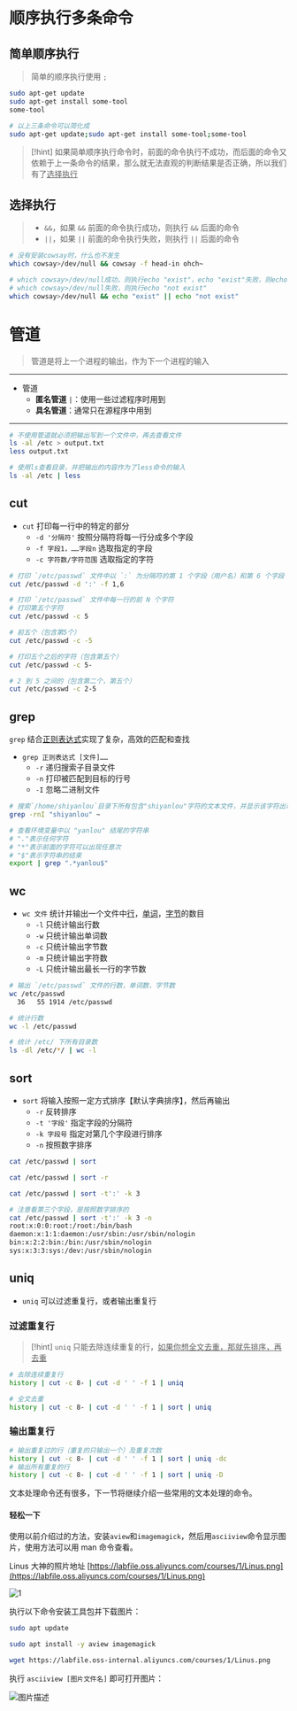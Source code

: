 # 顺序执行多条命令
## 简单顺序执行
>简单的顺序执行使用 `;` 

```bash
sudo apt-get update
sudo apt-get install some-tool
some-tool

# 以上三条命令可以简化成
sudo apt-get update;sudo apt-get install some-tool;some-tool
```

>[!hint] 如果简单顺序执行命令时，前面的命令执行不成功，而后面的命令又依赖于上一条命令的结果，那么就无法直观的判断结果是否正确，所以我们有了<u>选择执行</u>

## 选择执行
>- `&&`，如果 `&&` 前面的命令执行成功，则执行 `&&` 后面的命令
>- `||`，如果 `||` 前面的命令执行失败，则执行 `||` 后面的命令

```bash
# 没有安装cowsay时，什么也不发生
which cowsay>/dev/null && cowsay -f head-in ohch~
```

```bash
# which cowsay>/dev/null成功，则执行echo "exist"，echo "exist"失败，则echo "not exist"
# which cowsay>/dev/null失败，则执行echo "not exist"
which cowsay>/dev/null && echo "exist" || echo "not exist"
```

# 管道
> 管道是将上一个进程的输出，作为下一个进程的输入

---

- 管道
	- **匿名管道** `|`：使用一些过滤程序时用到
	- **具名管道**：通常只在源程序中用到

---

```bash
# 不使用管道就必须把输出写到一个文件中，再去查看文件
ls -al /etc > output.txt
less output.txt

# 使用ls查看目录，并把输出的内容作为了less命令的输入
ls -al /etc | less
```

## cut
- `cut` 打印每一行中的特定的部分
	- `-d '分隔符'` 按照分隔符将每一行分成多个字段
	- `-f 字段1，……字段n` 选取指定的字段
	- `-c 字符数/字符范围` 选取指定的字符

```bash
# 打印 `/etc/passwd` 文件中以 `:` 为分隔符的第 1 个字段（用户名）和第 6 个字段（用户的home目录）
cut /etc/passwd -d ':' -f 1,6
```

```bash
# 打印 `/etc/passwd` 文件中每一行的前 N 个字符
# 打印第五个字符
cut /etc/passwd -c 5

# 前五个（包含第5个）
cut /etc/passwd -c -5

# 打印五个之后的字符（包含第五个）
cut /etc/passwd -c 5-

# 2 到 5 之间的（包含第二个，第五个）
cut /etc/passwd -c 2-5
```

## grep
`grep` 结合<u>正则表达式</u>实现了复杂，高效的匹配和查找

- `grep 正则表达式 [文件]……`
	- `-r` 递归搜索子目录文件
	- `-n` 打印被匹配到目标的行号
	- `-I` 忽略二进制文件 

```bash
# 搜索`/home/shiyanlou`目录下所有包含"shiyanlou"字符的文本文件，并显示该字符出现在文本文件中的行号
grep -rnI "shiyanlou" ~
```

```bash
# 查看环境变量中以 "yanlou" 结尾的字符串
# "."表示任何字符
# "*"表示前面的字符可以出现任意次
# "$"表示字符串的结束
export | grep ".*yanlou$"
```

## wc
- `wc 文件` 统计并输出一个文件中<u>行</u>，<u>单词</u>，<u>字节</u>的数目
	- `-l` 只统计输出行数
	- `-w` 只统计输出单词数
	- `-c` 只统计输出字节数
	- `-m` 只统计输出字符数
	- `-L` 只统计输出最长一行的字节数

```bash
# 输出 `/etc/passwd` 文件的行数，单词数，字节数
wc /etc/passwd
  36   55 1914 /etc/passwd
```

```bash
# 统计行数
wc -l /etc/passwd
```

```bash
# 统计 /etc/ 下所有目录数
ls -dl /etc/*/ | wc -l
```

## sort
- `sort` 将输入按照一定方式排序【默认字典排序】，然后再输出
	- `-r` 反转排序
	- `-t '字段'` 指定字段的分隔符
	- `-k 字段号` 指定对第几个字段进行排序
	- `-n` 按照数字排序

```bash
cat /etc/passwd | sort

cat /etc/passwd | sort -r

cat /etc/passwd | sort -t':' -k 3

# 注意看第三个字段，是按照数字排序的
cat /etc/passwd | sort -t':' -k 3 -n
root:x:0:0:root:/root:/bin/bash
daemon:x:1:1:daemon:/usr/sbin:/usr/sbin/nologin
bin:x:2:2:bin:/bin:/usr/sbin/nologin
sys:x:3:3:sys:/dev:/usr/sbin/nologin
```

## uniq
- `uniq` 可以过滤重复行，或者输出重复行

### 过滤重复行
>[!hint] `uniq` 只能去除连续重复的行，<u>如果你想全文去重，那就先排序，再去重</u>

```bash
# 去除连续重复行
history | cut -c 8- | cut -d ' ' -f 1 | uniq
```

```bash
# 全文去重
history | cut -c 8- | cut -d ' ' -f 1 | sort | uniq
```

### 输出重复行
```bash
# 输出重复过的行（重复的只输出一个）及重复次数
history | cut -c 8- | cut -d ' ' -f 1 | sort | uniq -dc
# 输出所有重复的行
history | cut -c 8- | cut -d ' ' -f 1 | sort | uniq -D
```

文本处理命令还有很多，下一节将继续介绍一些常用的文本处理的命令。

#### 轻松一下

使用以前介绍过的方法，安装`aview`和`imagemagick`，然后用`asciiview`命令显示图片，使用方法可以用 man 命令查看。

Linus 大神的照片地址 [https://labfile.oss.aliyuncs.com/courses/1/Linus.png](https://labfile.oss.aliyuncs.com/courses/1/Linus.png)

![1](https://doc.shiyanlou.com/linux_base/linus.png)

执行以下命令安装工具包并下载图片：

```bash
sudo apt update

sudo apt install -y aview imagemagick

wget https://labfile.oss-internal.aliyuncs.com/courses/1/Linus.png
```

执行 `asciiview [图片文件名]` 即可打开图片：

![图片描述](https://dn-simplecloud.shiyanlou.com/uid/dcb2ea4c3df440da669e05ba35dbe75d/1550043520959.png)

































































